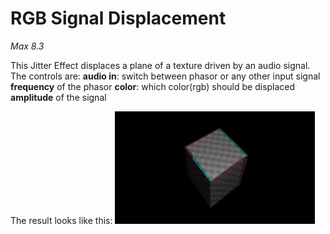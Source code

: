 # RGB Signal Displacement

*Max 8.3*

This Jitter Effect displaces a plane of a texture driven by an audio signal. 
The controls are:
**audio in**: switch between phasor or any other input signal
**frequency** of the phasor
**color**: which color(rgb) should be displaced
**amplitude** of the signal

The result looks like this:
![Resulting image](/gif/RGB-Signal-Displacement.gif)
